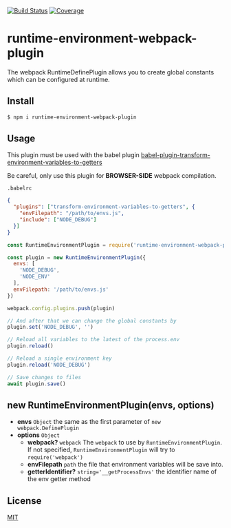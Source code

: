 [![Build Status](https://travis-ci.org/kaelzhang/runtime-environment-webpack-plugin.svg?branch=master)](https://travis-ci.org/kaelzhang/runtime-environment-webpack-plugin)
[![Coverage](https://codecov.io/gh/kaelzhang/runtime-environment-webpack-plugin/branch/master/graph/badge.svg)](https://codecov.io/gh/kaelzhang/runtime-environment-webpack-plugin)
<!-- optional appveyor tst
[![Windows Build Status](https://ci.appveyor.com/api/projects/status/github/kaelzhang/runtime-environment-webpack-plugin?branch=master&svg=true)](https://ci.appveyor.com/project/kaelzhang/runtime-environment-webpack-plugin)
-->
<!-- optional npm version
[![NPM version](https://badge.fury.io/js/runtime-environment-webpack-plugin.svg)](http://badge.fury.io/js/runtime-environment-webpack-plugin)
-->
<!-- optional npm downloads
[![npm module downloads per month](http://img.shields.io/npm/dm/runtime-environment-webpack-plugin.svg)](https://www.npmjs.org/package/runtime-environment-webpack-plugin)
-->
<!-- optional dependency status
[![Dependency Status](https://david-dm.org/kaelzhang/runtime-environment-webpack-plugin.svg)](https://david-dm.org/kaelzhang/runtime-environment-webpack-plugin)
-->

# runtime-environment-webpack-plugin

The webpack RuntimeDefinePlugin allows you to create global constants which can be configured at runtime.

## Install

```sh
$ npm i runtime-environment-webpack-plugin
```

## Usage

This plugin must be used with the babel plugin [babel-plugin-transform-environment-variables-to-getters](https://github.com/kaelzhang/babel-plugin-transform-environment-variables-to-getters)

Be careful, only use this plugin for **BROWSER-SIDE** webpack compilation.

`.babelrc`

```json
{
  "plugins": ["transform-environment-variables-to-getters", {
    "envFilepath": "/path/to/envs.js",
    "include": ["NODE_DEBUG"]
  }]
}
```

```js
const RuntimeEnvironmentPlugin = require('runtime-environment-webpack-plugin')

const plugin = new RuntimeEnvironmentPlugin({
  envs: [
    'NODE_DEBUG',
    'NODE_ENV'
  ],
  envFilepath: '/path/to/envs.js'
})

webpack.config.plugins.push(plugin)

// And after that we can change the global constants by
plugin.set('NODE_DEBUG', '')

// Reload all variables to the latest of the process.env
plugin.reload()

// Reload a single environment key
plugin.reload('NODE_DEBUG')

// Save changes to files
await plugin.save()
```

## new RuntimeEnvironmentPlugin(envs, options)

- **envs** `Object` the same as the first parameter of `new webpack.DefinePlugin`
- **options** `Object`
  - **webpack?** `webpack` The `webpack` to use by `RuntimeEnvironmentPlugin`. If not specified, `RuntimeEnvironmentPlugin` will try to `require('webpack')`
  - **envFilepath** `path` the file that environment variables will be save into.
  - **getterIdentifier?** `string='__getProcessEnvs'` the identifier name of the env getter method

## License

[MIT](LICENSE)
